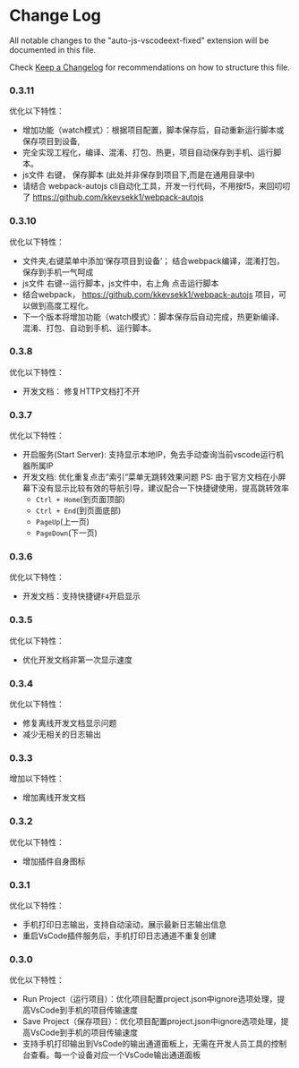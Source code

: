 # Change Log
All notable changes to the "auto-js-vscodeext-fixed" extension will be documented in this file.

Check [Keep a Changelog](http://keepachangelog.com/) for recommendations on how to structure this file.

### 0.3.11
优化以下特性：
* 增加功能（watch模式）：根据项目配置，脚本保存后，自动重新运行脚本或保存项目到设备,
* 完全实现工程化，编译、混淆、打包、热更，项目自动保存到手机、运行脚本。
* js文件 右键， 保存脚本 (此处并非保存到项目下,而是在通用目录中)
* 请结合 webpack-autojs cli自动化工具，开发一行代码，不用按f5，来回叨叨了 https://github.com/kkevsekk1/webpack-autojs

### 0.3.10
优化以下特性：
* 文件夹,右键菜单中添加‘保存项目到设备’； 结合webpack编译，混淆打包，保存到手机一气呵成
* js文件 右键--运行脚本，js文件中，右上角 点击运行脚本
* 结合webpack， https://github.com/kkevsekk1/webpack-autojs 项目，可以做到高度工程化。
* 下一个版本将增加功能（watch模式）：脚本保存后自动完成，热更新编译、混淆、打包、自动到手机、运行脚本。
  

### 0.3.8
优化以下特性：
* 开发文档： 修复HTTP文档打不开

### 0.3.7
优化以下特性：
* 开启服务(Start Server): 支持显示本地IP，免去手动查询当前vscode运行机器所属IP
* 开发文档: 优化重复点击”索引“菜单无跳转效果问题
    PS: 由于官方文档在小屏幕下没有显示比较有效的导航引导，建议配合一下快捷键使用，提高跳转效率
    - `Ctrl + Home`(到页面顶部)
    - `Ctrl + End`(到页面底部)
    - `PageUp`(上一页)
    - `PageDown`(下一页)

### 0.3.6
优化以下特性：
* 开发文档：支持快捷键`F4`开启显示

### 0.3.5
优化以下特性：
* 优化开发文档非第一次显示速度

### 0.3.4
优化以下特性：
* 修复离线开发文档显示问题
* 减少无相关的日志输出

### 0.3.3
增加以下特性：
* 增加离线开发文档

### 0.3.2
优化以下特性：
* 增加插件自身图标

### 0.3.1
优化以下特性：
* 手机打印日志输出，支持自动滚动，展示最新日志输出信息
* 重启VsCode插件服务后，手机打印日志通道不重复创建

### 0.3.0 
优化以下特性：
* Run Project（运行项目）：优化项目配置project.json中ignore选项处理，提高VsCode到手机的项目传输速度
* Save Project（保存项目）：优化项目配置project.json中ignore选项处理，提高VsCode到手机的项目传输速度
* 支持手机打印输出到VsCode的输出通道面板上，无需在开发人员工具的控制台查看。每一个设备对应一个VsCode输出通道面板

<!-- | 功能 | 快捷键 | 说明 |
| ---- | ---- | ---- |
| 打开文档(Open Document) | `F4` | 打开Auto.js离线开发文档 |
| 开启服务(Start Server) |  | 启动插件服务。之后在确保手机和电脑在同一区域网的情况下，在Auto.js的侧拉菜单中使用连接电脑功能连接 |
| 停止服务(Stop Server) |  | 停止插件服务 |
| 运行脚本(Run) | `F5` | 运行当前编辑器的脚本。如果有多个设备连接，则在所有设备运行 |
| 重新运行(Rerun) | `Ctrl+Shift+F5`<br/>`Cmd+Shift+F5` | 停止当前文件对应的脚本并重新运行。如果有多个设备连接，则在所有设备重新运行 |
| 停止当前脚本(Stop) | `Shift+F5` | 停止当前文件对应的脚本。如果有多个设备连接，则在所有设备停止 |
| 停止所有脚本(Stop All) |  | 停止所有正在运行的脚本。如果有多个设备连接，则在所有设备运行所有脚本 |
| 保存到所有设备(Save) | `Ctrl+Shift+S`<br/>`Cmd+Shift+S` | 保存当前文件到手机的脚本默认目录（文件名会加上前缀remote)。如果有多个设备连接，则在所有设备保存 |
| 在指定设备运行脚本(Run On Device) | `Ctrl+F5`<br/>`Cmd+F5` | 弹出设备菜单并在指定设备运行脚本 |
| 保存到指定设备(Save On Device) |  | 弹出设备菜单并在指定设备保存脚本 |
| 新建项目(New Project) |  | 选择一个空文件夹（或者在文件管理器中新建一个空文件夹），将会自动创建一个项目 |
| 运行项目(Run Project) |  | 运行一个项目，需要Auto.js 4.0.4Alpha5以上支持 |
| 保存项目到设备(Save Project) |  | 保存一个项目，需要Auto.js 4.0.4Alpha5以上支持 | -->